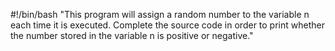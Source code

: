 #!/bin/bash
"This program will assign a random number to the variable n each time it is executed. Complete the source code in order to print whether the number stored in the variable n is positive or negative."
